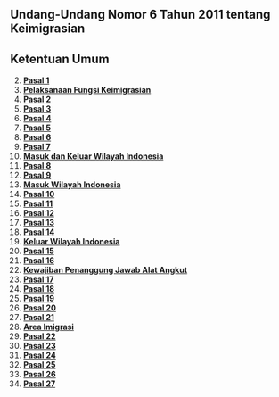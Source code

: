 ## Undang-Undang Nomor 6 Tahun 2011 tentang Keimigrasian

## Ketentuan Umum
2. **[Pasal 1](uu-6-2011-Keimigrasian/2-pasal-1.md)**
3. **[Pelaksanaan Fungsi Keimigrasian](uu-6-2011-Keimigrasian/3-pelaksanaan-fungsi-keimigrasian.md)**
4. **[Pasal 2](uu-6-2011-Keimigrasian/4-pasal-2.md)**
5. **[Pasal 3](uu-6-2011-Keimigrasian/5-pasal-3.md)**
6. **[Pasal 4](uu-6-2011-Keimigrasian/6-pasal-4.md)**
7. **[Pasal 5](uu-6-2011-Keimigrasian/7-pasal-5.md)**
8. **[Pasal 6](uu-6-2011-Keimigrasian/8-pasal-6.md)**
9. **[Pasal 7](uu-6-2011-Keimigrasian/9-pasal-7.md)**
10. **[Masuk dan Keluar Wilayah Indonesia](uu-6-2011-Keimigrasian/10-masuk-dan-keluar-wil-indo.md)**
11. **[Pasal 8](uu-6-2011-Keimigrasian/11-pasal-8.md)**
12. **[Pasal 9](uu-6-2011-Keimigrasian/12-pasal-9.md)**
13. **[Masuk Wilayah Indonesia](uu-6-2011-Keimigrasian/13-masuk-wil-indo.md)**
14. **[Pasal 10](uu-6-2011-Keimigrasian/14-pasal-10.md)**
15. **[Pasal 11](uu-6-2011-Keimigrasian/15-pasal-11.md)**
16. **[Pasal 12](uu-6-2011-Keimigrasian/16-pasal-12.md)**
17. **[Pasal 13](uu-6-2011-Keimigrasian/17-pasal-13.md)**
18. **[Pasal 14](uu-6-2011-Keimigrasian/18-pasal-14.md)**
19. **[Keluar Wilayah Indonesia](uu-6-2011-Keimigrasian/19-keluar-wil-indo.md)**
20. **[Pasal 15](uu-6-2011-Keimigrasian/20-pasal-15.md)**
21. **[Pasal 16](uu-6-2011-Keimigrasian/21-pasal-16.md)**
22. **[Kewajiban Penanggung Jawab Alat Angkut](uu-6-2011-Keimigrasian/22-kewajiban-pjaa.md)**
23. **[Pasal 17](uu-6-2011-Keimigrasian/23-pasal-17.md)**
24. **[Pasal 18](uu-6-2011-Keimigrasian/24-pasal-18.md)**
25. **[Pasal 19](uu-6-2011-Keimigrasian/25-pasal-19.md)**
26. **[Pasal 20](uu-6-2011-Keimigrasian/26-pasal-20.md)**
27. **[Pasal 21](uu-6-2011-Keimigrasian/27-pasal-21.md)**
28. **[Area Imigrasi](uu-6-2011-Keimigrasian)**
29. **[Pasal 22](uu-6-2011-Keimigrasian/28-pasal-22.md)**
30. **[Pasal 23](uu-6-2011-Keimigrasian/29-pasal-23.md)**
31. **[Pasal 24](uu-6-2011-Keimigrasian/30-pasal-24.md)**
32. **[Pasal 25](uu-6-2011-Keimigrasian/31-pasal-25.md)**
33. **[Pasal 26](uu-6-2011-Keimigrasian/32-pasal-26.md)**
34. **[Pasal 27](uu-6-2011-Keimigrasian/33-pasal-27.md)**